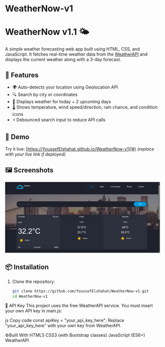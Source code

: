 # WeatherNow-v1

# WeatherNow v1.1 🌤️

A simple weather forecasting web app built using HTML, CSS, and JavaScript. It fetches real-time weather data from the [WeatherAPI](https://www.weatherapi.com/) and displays the current weather along with a 3-day forecast.

## 🚀 Features

- 🌍 Auto-detects your location using Geolocation API
- 🔍 Search by city or coordinates
- 📅 Displays weather for today + 2 upcoming days
- 🌡️ Shows temperature, wind speed/direction, rain chance, and condition icons
- ⚡ Debounced search input to reduce API calls

## 🧪 Demo

Try it live: [https://YoussefElshahat.github.io/WeatherNow-v1](#) _(replace with your live link if deployed)_

## 🖼️ Screenshots

![WeatherNow Screenshot](./image/WeatherNow.png)

## 📦 Installation

1. Clone the repository:
   ```bash
   git clone https://github.com/YoussefElshahat/WeatherNow-v1.git
   cd WeatherNow-v1
   ```

🔑 API Key
This project uses the free WeatherAPI service. You must insert your own API key in main.js:

js Copy code
const apiKey = "your_api_key_here";
Replace "your_api_key_here" with your own key from WeatherAPI.

⚙️Built With
HTML5
CSS3 (with Bootstrap classes)
JavaScript (ES6+)
WeatherAPI
